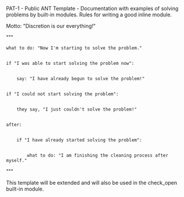 PAT-1 - Public ANT Template - Documentation with examples of solving
problems by built-in modules. Rules for writing a good inline module.

Motto: "Discretion is our everything!"

"""


    what to do: "Now I'm starting to solve the problem."


    if "I was able to start solving the problem now":


        say: "I have already begun to solve the problem!"


    if "I could not start solving the problem":


        they say, "I just couldn't solve the problem!"


    after:


        if "I have already started solving the problem":


            what to do: "I am finishing the cleaning process after myself."


"""


This template will be extended and will also be used in the check_open
built-in module.


